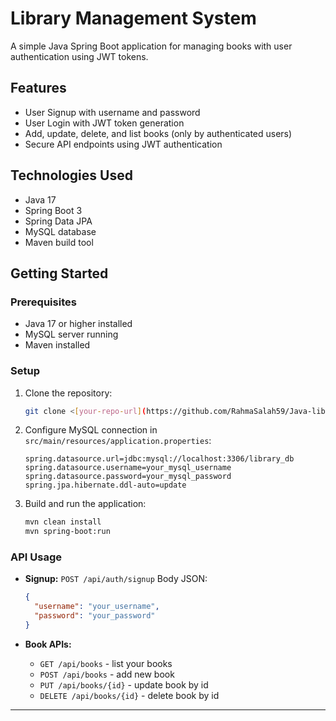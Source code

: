 
# Library Management System

A simple Java Spring Boot application for managing books with user authentication using JWT tokens.

## Features

* User Signup with username and password
* User Login with JWT token generation
* Add, update, delete, and list books (only by authenticated users)
* Secure API endpoints using JWT authentication

## Technologies Used

* Java 17
* Spring Boot 3
* Spring Data JPA
* MySQL database
* Maven build tool

## Getting Started

### Prerequisites

* Java 17 or higher installed
* MySQL server running
* Maven installed

### Setup

1. Clone the repository:

   ```bash
   git clone <[your-repo-url](https://github.com/RahmaSalah59/Java-library-system)>
   ```

2. Configure MySQL connection in `src/main/resources/application.properties`:

   ```
   spring.datasource.url=jdbc:mysql://localhost:3306/library_db
   spring.datasource.username=your_mysql_username
   spring.datasource.password=your_mysql_password
   spring.jpa.hibernate.ddl-auto=update
   ```

3. Build and run the application:

   ```bash
   mvn clean install
   mvn spring-boot:run
   ```

### API Usage

* **Signup:**
  `POST /api/auth/signup`
  Body JSON:

  ```json
  {
    "username": "your_username",
    "password": "your_password"
  }
  ```

* **Book APIs:**

  * `GET /api/books` - list your books
  * `POST /api/books` - add new book
  * `PUT /api/books/{id}` - update book by id
  * `DELETE /api/books/{id}` - delete book by id

---

